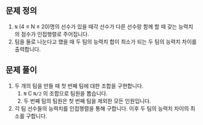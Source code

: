 ## 문제 정의

1. `N` (4 ≤ N ≤ 20)명의 선수가 있을 때각 선수가 다른 선수랑 함께 할 때 갖는 능력치의 점수가 인접행렬로 주어집니다.
2. 팀을 둘로 나눈다고 했을 때 두 팀의 능력치 합이 최소가 되는 두 팀의 능력치 차이를 출력합니다.

## 문제 풀이

1. 두 개의 팀을 만들 때 첫 번째 팀에 대한 조합을 구현합니다.
    1. `N` C `N/2` 의 조합으로 팀원을 뽑습니다.
    2. 두 번째 팀의 팀원은 첫 번째 팀을 제외한 모든 인원입니다.
2. 각 팀 선수들의 능력치를 인접행렬을 통해 구합니다. 이후 두 팀의 능력치 차이의 최소를 구합니다.